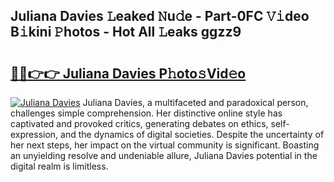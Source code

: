 ## Juliana Davies 𝙻eaked 𝙽u𝚍e - Part-0FC 𝚅𝚒deo B𝚒kini 𝙿hotos - Hot All 𝙻eaks ggzz9

# <h2><a href="http://ld3wgr.urlbe.top/?page=Juliana+Davies">🔗🔗👉👉 Juliana Davies P𝚑oto𝚜Vid𝚎o</a></h2>

[![Juliana Davies](https://i.imgur.com/eBuTRDB.gif)](http://ld3wgr.urlbe.top/?page=Juliana+Davies)
Juliana Davies, a multifaceted and paradoxical person, challenges simple comprehension. Her distinctive online style has captivated and provoked critics, generating debates on ethics, self-expression, and the dynamics of digital societies. Despite the uncertainty of her next steps, her impact on the virtual community is significant. Boasting an unyielding resolve and undeniable allure, Juliana Davies potential in the digital realm is limitless.
